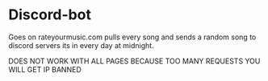 # Discord-bot
Goes on rateyourmusic.com pulls every song and sends a random song to discord servers its in every day at midnight. 

DOES NOT WORK WITH ALL PAGES BECAUSE TOO MANY REQUESTS YOU WILL GET IP BANNED
